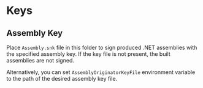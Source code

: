 # Keys

## Assembly Key

Place `Assembly.snk` file in this folder to sign produced .NET assemblies with the specified
assembly key. If the key file is not present, the built assemblies are not signed.

Alternatively, you can set `AssemblyOriginatorKeyFile` environment variable to the path of
the desired assembly key file.
